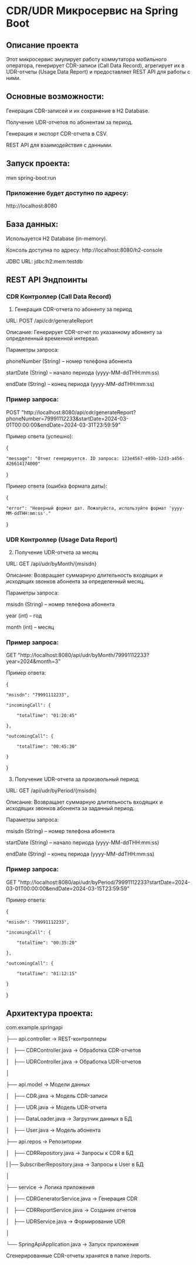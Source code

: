 # CDR/UDR Микросервис на Spring Boot
## Описание проекта
Этот микросервис эмулирует работу коммутатора мобильного оператора, генерирует CDR-записи (Call Data Record), агрегирует их в UDR-отчеты (Usage Data Report) и предоставляет REST API для работы с ними.

## Основные возможности:

Генерация CDR-записей и их сохранение в H2 Database.

Получение UDR-отчетов по абонентам за период.

Генерация и экспорт CDR-отчета в CSV.

REST API для взаимодействия с данными.

## Запуск проекта:

mvn spring-boot:run

### Приложение будет доступно по адресу:

http://localhost:8080

## База данных:

Используется H2 Database (in-memory).

Консоль доступна по адресу: http://localhost:8080/h2-console

JDBC URL: jdbc:h2:mem:testdb

## REST API Эндпоинты
### CDR Контроллер (Call Data Record)
1. Генерация CDR-отчета по абоненту за период
   
URL: POST /api/cdr/generateReport

Описание: Генерирует CDR-отчет по указанному абоненту за определенный временной интервал.

Параметры запроса:

phoneNumber (String) – номер телефона абонента

startDate (String) – начало периода (yyyy-MM-ddTHH:mm:ss)

endDate (String) – конец периода (yyyy-MM-ddTHH:mm:ss)

### Пример запроса:
POST "http://localhost:8080/api/cdr/generateReport?phoneNumber=79991112233&startDate=2024-03-01T00:00:00&endDate=2024-03-31T23:59:59"

Пример ответа (успешно):

{

    "message": "Отчет генерируется. ID запроса: 123e4567-e89b-12d3-a456-426614174000"
    
}

Пример ответа (ошибка формата даты):

{

    "error": "Неверный формат дат. Пожалуйста, используйте формат 'yyyy-MM-ddTHH:mm:ss'."
    
}


### UDR Контроллер (Usage Data Report)

2. Получение UDR-отчета за месяц
   
URL: GET /api/udr/byMonth/{msisdn}

Описание: Возвращает суммарную длительность входящих и исходящих звонков абонента за определенный месяц.

Параметры запроса:

msisdn (String) – номер телефона абонента

year (int) – год

month (int) – месяц

### Пример запроса:

GET "http://localhost:8080/api/udr/byMonth/79991112233?year=2024&month=3"

Пример ответа:

{

    "msisdn": "79991112233",
    
    "incomingCall": { 
    
        "totalTime": "01:20:45"

    },
    
    "outcomingCall": { 
    
        "totalTime": "00:45:30"
        
    }
    
}

3. Получение UDR-отчета за произвольный период
   
URL: GET /api/udr/byPeriod/{msisdn}

Описание: Возвращает суммарную длительность входящих и исходящих звонков абонента за заданный период.

Параметры запроса:

msisdn (String) – номер телефона абонента

startDate (String) – начало периода (yyyy-MM-ddTHH:mm:ss)

endDate (String) – конец периода (yyyy-MM-ddTHH:mm:ss)

### Пример запроса:

GET "http://localhost:8080/api/udr/byPeriod/79991112233?startDate=2024-03-01T00:00:00&endDate=2024-03-15T23:59:59"

Пример ответа:

{

    "msisdn": "79991112233",
    
    "incomingCall": {
    
        "totalTime": "00:35:20"
        
    },
    
    "outcomingCall": { 
    
        "totalTime": "01:12:15"
        
    }
    
}

## Архитектура проекта:

 com.example.springapi
 
├──  api.controller → REST-контроллеры

│   ├── CDRController.java → Обработка CDR-отчетов

│   ├── UDRController.java → Обработка UDR-отчетов

│

├──  api.model → Модели данных

│   ├── CDR.java → Модель CDR-записи

│   ├── UDR.java → Модель UDR-отчета

│   ├── DataLoader.java → Загрузчик данных в БД

│   ├── User.java → Модель абонента

├──  api.repos → Репозитории

│   ├── CDRRepository.java → Запросы к CDR в БД

|   |── SubscriberRepository.java → Запросы к User в БД

│

├──  service → Логика приложения

│   ├── CDRGeneratorService.java → Генерация CDR

│   ├── CDRReportService.java → Создание отчетов

│   ├── UDRService.java → Формирование UDR

│

└──  SpringApiApplication.java → Запуск приложения

Сгенерированные CDR-отчеты хранятся в папке /reports.
